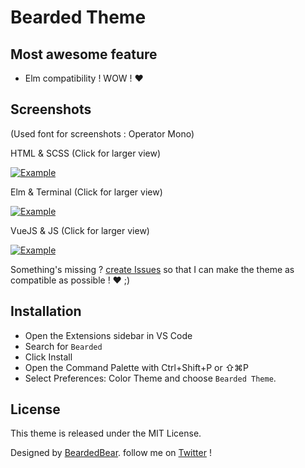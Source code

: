 # Bearded Theme

## Most awesome feature

- Elm compatibility ! WOW ! ❤️

## Screenshots

(Used font for screenshots : Operator Mono)

HTML & SCSS (Click for larger view)

<a href="https://raw.githubusercontent.com/BeardedBear/BeardedTheme/master/screen-html-scss.png" target="_BLANK">
  <img alt="Example" src="https://raw.githubusercontent.com/BeardedBear/BeardedTheme/master/screen-html-scss.png">
</a>

Elm & Terminal (Click for larger view)

<a href="https://raw.githubusercontent.com/BeardedBear/BeardedTheme/master/screen-elm-term.png" target="_BLANK">
  <img alt="Example" src="https://raw.githubusercontent.com/BeardedBear/BeardedTheme/master/screen-elm-term.png">
</a>

VueJS & JS (Click for larger view)

<a href="https://raw.githubusercontent.com/BeardedBear/BeardedTheme/master/screen-vue-js.png" target="_BLANK">
  <img alt="Example" src="https://raw.githubusercontent.com/BeardedBear/BeardedTheme/master/screen-vue-js.png">
</a>

Something's missing ? [create Issues](https://github.com/BeardedBear/BeardedTheme/issues) so that I can make the theme as compatible as possible ! ❤️ ;)

## Installation

- Open the Extensions sidebar in VS Code
- Search for `Bearded`
- Click Install
- Open the Command Palette with Ctrl+Shift+P or ⇧⌘P
- Select Preferences: Color Theme and choose `Bearded Theme`.

## License

This theme is released under the MIT License.

Designed by [BeardedBear](https://github.com/BeardedBear). follow me on [Twitter](https://twitter.com/Bearded__Bear) !
